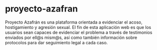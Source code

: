 # proyecto-azafran
Proyecto Azafrán es una plataforma orientada a evidenciar el acoso, hostigamiento y agresión sexual. El fin de esta aplicación web es que los usuarios sean capaces de evidenciar el problema a través de testimonios enviados por ell@s mism@s, así como también información sobre protocolos para dar seguimiento legal a cada caso. 
